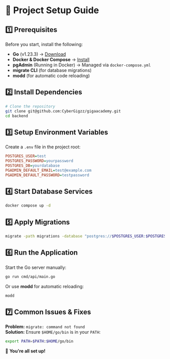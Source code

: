 # 🚀 Project Setup Guide

## 1️⃣ Prerequisites

Before you start, install the following:

- **Go** (v1.23.3) → [Download](https://go.dev/dl/)
- **Docker & Docker Compose** → [Install](https://docs.docker.com/get-docker/)
- **pgAdmin** (Running in Docker) → Managed via `docker-compose.yml`
- **migrate CLI** (for database migrations)
- **modd** (for automatic code reloading)

## 2️⃣ Install Dependencies

```sh
# Clone the repository
git clone git@github.com:CyberGigzz/gigaacademy.git
cd backend

```

## 3️⃣ Setup Environment Variables

Create a `.env` file in the project root:

```ini
POSTGRES_USER=test
POSTGRES_PASSWORD=yourpassword
POSTGRES_DB=yourdatabase
PGADMIN_DEFAULT_EMAIL=test@example.com
PGADMIN_DEFAULT_PASSWORD=testpassword
```

## 4️⃣ Start Database Services

```sh
docker compose up -d
```

## 5️⃣ Apply Migrations

```sh
migrate -path migrations -database "postgres://$POSTGRES_USER:$POSTGRES_PASSWORD@localhost:5432/$POSTGRES_DB?sslmode=disable" up
```

## 6️⃣ Run the Application

Start the Go server manually:

```sh
go run cmd/api/main.go
```

Or use **modd** for automatic reloading:

```sh
modd
```

## 7️⃣ Common Issues & Fixes

**Problem:** `migrate: command not found`\
**Solution:** Ensure `$HOME/go/bin` is in your `PATH`:

```sh
export PATH=$PATH:$HOME/go/bin
```

🚀 **You're all set up!**

